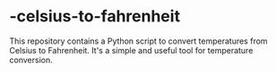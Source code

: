# -celsius-to-fahrenheit
This repository contains a Python script to convert temperatures from Celsius to Fahrenheit. It's a simple and useful tool for temperature conversion.
